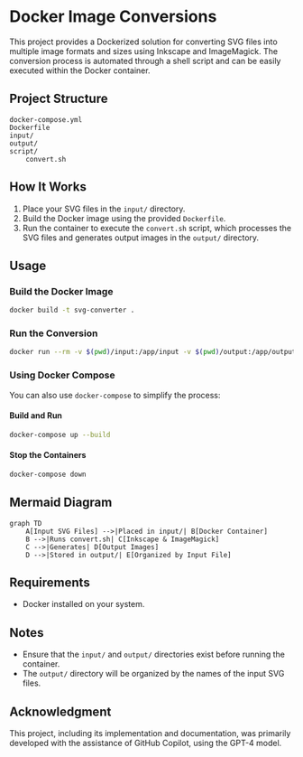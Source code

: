 # Docker Image Conversions

This project provides a Dockerized solution for converting SVG files into multiple image formats and sizes using Inkscape and ImageMagick. The conversion process is automated through a shell script and can be easily executed within the Docker container.

## Project Structure

```plaintext
docker-compose.yml
Dockerfile
input/
output/
script/
    convert.sh
```

## How It Works

1. Place your SVG files in the `input/` directory.
2. Build the Docker image using the provided `Dockerfile`.
3. Run the container to execute the `convert.sh` script, which processes the SVG files and generates output images in the `output/` directory.

## Usage

### Build the Docker Image

```bash
docker build -t svg-converter .
```

### Run the Conversion

```bash
docker run --rm -v $(pwd)/input:/app/input -v $(pwd)/output:/app/output svg-converter
```

### Using Docker Compose

You can also use `docker-compose` to simplify the process:

#### Build and Run

```bash
docker-compose up --build
```

#### Stop the Containers

```bash
docker-compose down
```

## Mermaid Diagram

```mermaid
graph TD
    A[Input SVG Files] -->|Placed in input/| B[Docker Container]
    B -->|Runs convert.sh| C[Inkscape & ImageMagick]
    C -->|Generates| D[Output Images]
    D -->|Stored in output/| E[Organized by Input File]
```

## Requirements

- Docker installed on your system.

## Notes

- Ensure that the `input/` and `output/` directories exist before running the container.
- The `output/` directory will be organized by the names of the input SVG files.

## Acknowledgment

This project, including its implementation and documentation, was primarily developed with the assistance of GitHub Copilot, using the GPT-4 model.
